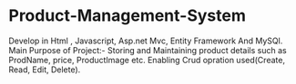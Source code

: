 # Product-Management-System
Develop in Html , Javascript, Asp.net Mvc, Entity Framework And MySQl. 
Main Purpose of Project:- Storing and Maintaining product details such as ProdName, price, ProductImage etc.
Enabling Crud opration used(Create, Read, Edit, Delete).
